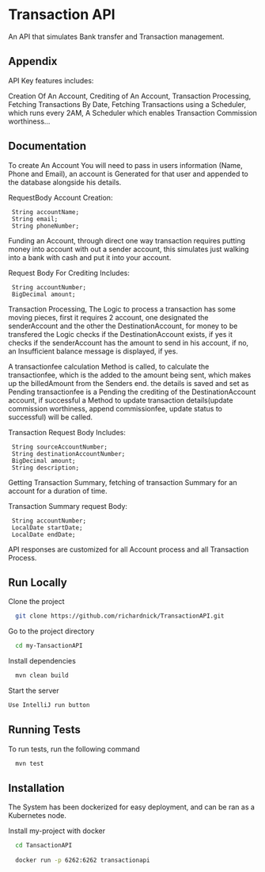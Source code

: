 
# Transaction API

An API that simulates Bank transfer and Transaction management.





## Appendix

API Key features includes:

Creation Of An Account,
Crediting of An Account,
Transaction Processing,
Fetching Transactions By Date,
Fetching Transactions using a Scheduler, which runs every 2AM,
A Scheduler which enables Transaction Commission worthiness...


## Documentation

To create An Account You will need to pass in users information (Name, Phone and Email), an account is Generated for that user and appended to the database alongside his details.

RequestBody Account Creation:

     String accountName;
     String email;
     String phoneNumber;

Funding an Account, through direct one way transaction requires putting money into account with out a sender account, this simulates just walking into a bank with cash and put it into your account.

Request Body For Crediting Includes:

     String accountNumber;
     BigDecimal amount;

Transaction Processing, The Logic to process a transaction has some moving pieces, first it requires 2 account, one designated the senderAccount and the other the DestinationAccount, 
for money to be transfered the Logic checks if the DestinationAccount exists, if yes it checks if the senderAccount has the amount to send in his account, if no, an Insufficient balance message is displayed, if yes.

A transactionfee calculation Method is called, to calculate the transactionfee, which is the added to the amount being sent, which makes up the billedAmount from the Senders end. the details is saved and set as Pending transactionfee is a Pending the crediting of the DestinationAccount account, if successful a Method to update transaction details(update commission worthiness, append commissionfee, update status to successful) will be called.

Transaction Request Body Includes:

     String sourceAccountNumber;
     String destinationAccountNumber;
     BigDecimal amount;
     String description;


Getting Transaction Summary, fetching of transaction Summary for an account for a duration of time.

Transaction Summary request Body:

     String accountNumber;
     LocalDate startDate;
     LocalDate endDate;



API responses are customized for all Account process and all Transaction Process. 
## Run Locally

Clone the project

```bash
  git clone https://github.com/richardnick/TransactionAPI.git
```

Go to the project directory

```bash
  cd my-TansactionAPI
```

Install dependencies

```bash
  mvn clean build
```

Start the server


```bash
Use IntelliJ run button
```


## Running Tests

To run tests, run the following command

```bash
  mvn test
```


## Installation
The System has been dockerized for easy deployment, and can be ran as a Kubernetes node.

Install my-project with docker

```bash
  cd TansactionAPI
  
  docker run -p 6262:6262 transactionapi

```
    